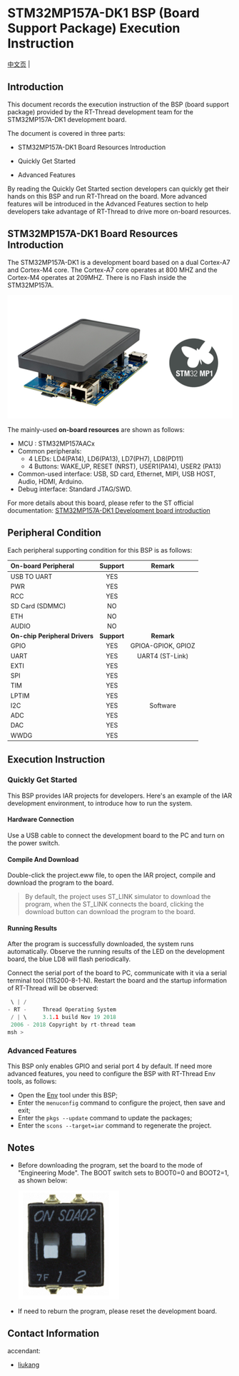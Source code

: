 # STM32MP157A-DK1 BSP (Board Support Package) Execution Instruction

[中文页](README_zh.md) |

## Introduction

This document records the execution instruction of the BSP (board support package) provided by the RT-Thread development team for the STM32MP157A-DK1 development board.

The document is covered in three parts:

- STM32MP157A-DK1 Board Resources Introduction

- Quickly Get Started

- Advanced Features

By reading the Quickly Get Started section developers can quickly get their hands on this BSP and run RT-Thread on the board. More advanced features will be introduced in the Advanced Features section to help developers take advantage of RT-Thread to drive more on-board resources.

## STM32MP157A-DK1 Board Resources Introduction

The STM32MP157A-DK1 is a development board based on a dual Cortex-A7 and Cortex-M4 core. The Cortex-A7 core operates at 800 MHZ and the Cortex-M4 operates at 209MHZ. There is no Flash inside the STM32MP157A.

  ![board](figures/board.png)

The mainly-used **on-board resources** are shown as follows:

- MCU : STM32MP157AACx
- Common peripherals:
  - 4 LEDs: LD4(PA14), LD6(PA13), LD7(PH7), LD8(PD11)
  - 4 Buttons:  WAKE_UP, RESET (NRST), USER1(PA14), USER2 (PA13)
- Common-used interface: USB, SD card, Ethernet, MIPI, USB HOST, Audio, HDMI, Arduino.
- Debug interface: Standard JTAG/SWD.

For more details about this board, please refer to the ST official documentation: [STM32MP157A-DK1 Development board introduction](https://www.st.com/content/st_com/zh/products/evaluation-tools/product-evaluation-tools/mcu-mpu-eval-tools/stm32-mcu-mpu-eval-tools/stm32-discovery-kits/stm32mp157a-dk1.html)

## Peripheral Condition

Each peripheral supporting condition for this BSP is as follows:

| On-board Peripheral            | **Support** |     **Remark**     |
| :----------------------------- | :---------: | :----------------: |
| USB TO UART                    |     YES     |                    |
| PWR                            |     YES     |                    |
| RCC                            |     YES     |                    |
| SD Card (SDMMC)                |     NO      |                    |
| ETH                            |     NO      |                    |
| AUDIO                          |     NO      |                    |
| **On-chip Peripheral Drivers** | **Support** |     **Remark**     |
| GPIO                           |     YES     | GPIOA-GPIOK, GPIOZ |
| UART                           |     YES     |  UART4 (ST-Link)   |
| EXTI                           |     YES     |                    |
| SPI                            |     YES     |                    |
| TIM                            |     YES     |                    |
| LPTIM                          |     YES     |                    |
| I2C                            |     YES     |      Software      |
| ADC                            |     YES     |                    |
| DAC                            |     YES     |                    |
| WWDG                           |     YES     |                    |

## Execution Instruction

### Quickly Get Started

This BSP provides IAR projects for developers. Here's an example of the IAR development environment, to introduce how to run the system.

#### Hardware Connection

Use a USB cable to connect the development board to the PC and turn on the power switch.

#### Compile And Download

Double-click the project.eww file, to open the IAR project, compile and download the program to the board.

> By default, the project uses ST_LINK simulator to download the program, when the ST_LINK connects the board, clicking the download button can download the program to the board.

#### Running Results

After the program is successfully downloaded, the system runs automatically. Observe the running results of the LED on the development board, the blue LD8 will flash periodically.

Connect the serial port of the board to PC, communicate with it via a serial terminal tool (115200-8-1-N). Restart the board and the startup information of RT-Thread will be observed:

```c
 \ | /
- RT -     Thread Operating System
 / | \     3.1.1 build Nov 19 2018
 2006 - 2018 Copyright by rt-thread team
msh >
```

### Advanced Features

This BSP only enables GPIO and serial port 4 by default. If need more advanced features, you need to configure the BSP with RT-Thread Env tools, as follows:

- Open the [Env](https://www.rt-thread.io/download.html?download=Env) tool under this BSP;
- Enter the `menuconfig` command to configure the project, then save and exit;
- Enter the  `pkgs --update` command to update the packages;
- Enter the `scons --target=iar` command to regenerate the  project.

## Notes

- Before downloading the program, set the board to the mode of "Engineering Mode".  The BOOT switch sets to BOOT0=0 and BOOT2=1, as shown below:

  ![boot](figures/boot_switch.png)

- If need to reburn the program, please reset the development board.

## Contact Information

accendant:

- [liukang](https://github.com/thread-liu)
